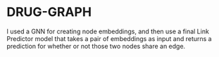 # DRUG-GRAPH

I used a GNN for creating node embeddings, and then use a final Link Predictor model that takes a pair of embeddings as input and returns a prediction for whether or not those two nodes share an edge. 
